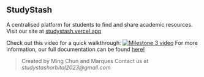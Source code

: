 ## StudyStash

A centralised platform for students to find and share academic resources. Visit our site at [studystash.vercel.app](https://studystash.vercel.app/)

Check out this video for a quick walkthrough:
[![Milestone 3 video](http://img.youtube.com/vi/Rdhrr8w43kI/0.jpg)](https://youtu.be/Rdhrr8w43kI)
For more information, our full documentation can be found [here!](https://docs.google.com/document/d/17Ot3EM-E0C73VrvJsom83tdfLvhBgyu7EOQvEUHICR8/edit?usp=sharing)

> Created by Ming Chun and Marques
> Contact us at _studystashorbital2023@gmail.com_
